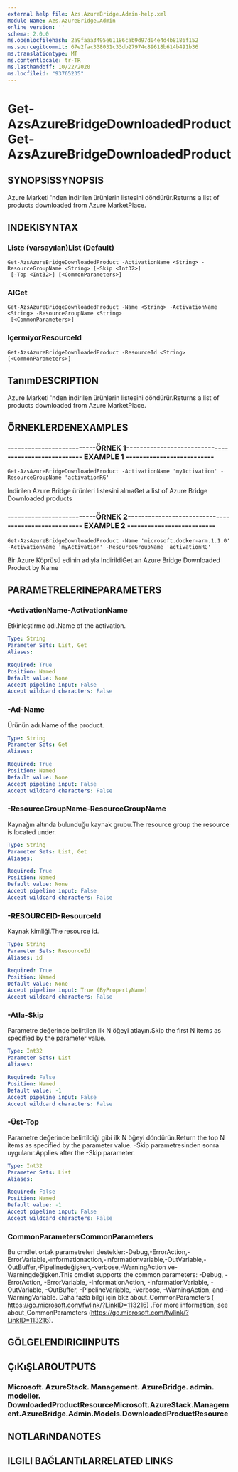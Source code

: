 ```yaml
---
external help file: Azs.AzureBridge.Admin-help.xml
Module Name: Azs.AzureBridge.Admin
online version: ''
schema: 2.0.0
ms.openlocfilehash: 2a9faaa3495e61186cab9d97d04e4d4b8186f152
ms.sourcegitcommit: 67e2fac338031c33db27974c89618b614b491b36
ms.translationtype: MT
ms.contentlocale: tr-TR
ms.lasthandoff: 10/22/2020
ms.locfileid: "93765235"
---
```

# <span data-ttu-id="5ad9f-101">Get-AzsAzureBridgeDownloadedProduct</span><span class="sxs-lookup"><span data-stu-id="5ad9f-101">Get-AzsAzureBridgeDownloadedProduct</span></span>

## <span data-ttu-id="5ad9f-102">SYNOPSIS</span><span class="sxs-lookup"><span data-stu-id="5ad9f-102">SYNOPSIS</span></span>
<span data-ttu-id="5ad9f-103">Azure Marketi 'nden indirilen ürünlerin listesini döndürür.</span><span class="sxs-lookup"><span data-stu-id="5ad9f-103">Returns a list of products downloaded from Azure MarketPlace.</span></span>

## <span data-ttu-id="5ad9f-104">INDEKI</span><span class="sxs-lookup"><span data-stu-id="5ad9f-104">SYNTAX</span></span>

### <span data-ttu-id="5ad9f-105">Liste (varsayılan)</span><span class="sxs-lookup"><span data-stu-id="5ad9f-105">List (Default)</span></span>
```
Get-AzsAzureBridgeDownloadedProduct -ActivationName <String> -ResourceGroupName <String> [-Skip <Int32>]
 [-Top <Int32>] [<CommonParameters>]
```

### <span data-ttu-id="5ad9f-106">Al</span><span class="sxs-lookup"><span data-stu-id="5ad9f-106">Get</span></span>
```
Get-AzsAzureBridgeDownloadedProduct -Name <String> -ActivationName <String> -ResourceGroupName <String>
 [<CommonParameters>]
```

### <span data-ttu-id="5ad9f-107">Içermiyor</span><span class="sxs-lookup"><span data-stu-id="5ad9f-107">ResourceId</span></span>
```
Get-AzsAzureBridgeDownloadedProduct -ResourceId <String> [<CommonParameters>]
```

## <span data-ttu-id="5ad9f-108">Tanım</span><span class="sxs-lookup"><span data-stu-id="5ad9f-108">DESCRIPTION</span></span>
<span data-ttu-id="5ad9f-109">Azure Marketi 'nden indirilen ürünlerin listesini döndürür.</span><span class="sxs-lookup"><span data-stu-id="5ad9f-109">Returns a list of products downloaded from Azure MarketPlace.</span></span>

## <span data-ttu-id="5ad9f-110">ÖRNEKLERDEN</span><span class="sxs-lookup"><span data-stu-id="5ad9f-110">EXAMPLES</span></span>

### <span data-ttu-id="5ad9f-111">--------------------------ÖRNEK 1--------------------------</span><span class="sxs-lookup"><span data-stu-id="5ad9f-111">-------------------------- EXAMPLE 1 --------------------------</span></span>
```
Get-AzsAzureBridgeDownloadedProduct -ActivationName 'myActivation' -ResourceGroupName 'activationRG'
```

<span data-ttu-id="5ad9f-112">Indirilen Azure Bridge ürünleri listesini alma</span><span class="sxs-lookup"><span data-stu-id="5ad9f-112">Get a list of Azure Bridge Downloaded products</span></span>

### <span data-ttu-id="5ad9f-113">--------------------------ÖRNEK 2--------------------------</span><span class="sxs-lookup"><span data-stu-id="5ad9f-113">-------------------------- EXAMPLE 2 --------------------------</span></span>
```
Get-AzsAzureBridgeDownloadedProduct -Name 'microsoft.docker-arm.1.1.0' -ActivationName 'myActivation' -ResourceGroupName 'activationRG'
```

<span data-ttu-id="5ad9f-114">Bir Azure Köprüsü edinin adıyla Indirildi</span><span class="sxs-lookup"><span data-stu-id="5ad9f-114">Get an Azure Bridge Downloaded Product by Name</span></span>

## <span data-ttu-id="5ad9f-115">PARAMETRELERINE</span><span class="sxs-lookup"><span data-stu-id="5ad9f-115">PARAMETERS</span></span>

### <span data-ttu-id="5ad9f-116">-ActivationName</span><span class="sxs-lookup"><span data-stu-id="5ad9f-116">-ActivationName</span></span>
<span data-ttu-id="5ad9f-117">Etkinleştirme adı.</span><span class="sxs-lookup"><span data-stu-id="5ad9f-117">Name of the activation.</span></span>

```yaml
Type: String
Parameter Sets: List, Get
Aliases: 

Required: True
Position: Named
Default value: None
Accept pipeline input: False
Accept wildcard characters: False
```

### <span data-ttu-id="5ad9f-118">-Ad</span><span class="sxs-lookup"><span data-stu-id="5ad9f-118">-Name</span></span>
<span data-ttu-id="5ad9f-119">Ürünün adı.</span><span class="sxs-lookup"><span data-stu-id="5ad9f-119">Name of the product.</span></span>

```yaml
Type: String
Parameter Sets: Get
Aliases: 

Required: True
Position: Named
Default value: None
Accept pipeline input: False
Accept wildcard characters: False
```

### <span data-ttu-id="5ad9f-120">-ResourceGroupName</span><span class="sxs-lookup"><span data-stu-id="5ad9f-120">-ResourceGroupName</span></span>
<span data-ttu-id="5ad9f-121">Kaynağın altında bulunduğu kaynak grubu.</span><span class="sxs-lookup"><span data-stu-id="5ad9f-121">The resource group the resource is located under.</span></span>

```yaml
Type: String
Parameter Sets: List, Get
Aliases: 

Required: True
Position: Named
Default value: None
Accept pipeline input: False
Accept wildcard characters: False
```

### <span data-ttu-id="5ad9f-122">-RESOURCEID</span><span class="sxs-lookup"><span data-stu-id="5ad9f-122">-ResourceId</span></span>
<span data-ttu-id="5ad9f-123">Kaynak kimliği.</span><span class="sxs-lookup"><span data-stu-id="5ad9f-123">The resource id.</span></span>

```yaml
Type: String
Parameter Sets: ResourceId
Aliases: id

Required: True
Position: Named
Default value: None
Accept pipeline input: True (ByPropertyName)
Accept wildcard characters: False
```

### <span data-ttu-id="5ad9f-124">-Atla</span><span class="sxs-lookup"><span data-stu-id="5ad9f-124">-Skip</span></span>
<span data-ttu-id="5ad9f-125">Parametre değerinde belirtilen ilk N öğeyi atlayın.</span><span class="sxs-lookup"><span data-stu-id="5ad9f-125">Skip the first N items as specified by the parameter value.</span></span>

```yaml
Type: Int32
Parameter Sets: List
Aliases: 

Required: False
Position: Named
Default value: -1
Accept pipeline input: False
Accept wildcard characters: False
```

### <span data-ttu-id="5ad9f-126">-Üst</span><span class="sxs-lookup"><span data-stu-id="5ad9f-126">-Top</span></span>
<span data-ttu-id="5ad9f-127">Parametre değerinde belirtildiği gibi ilk N öğeyi döndürün.</span><span class="sxs-lookup"><span data-stu-id="5ad9f-127">Return the top N items as specified by the parameter value.</span></span>
<span data-ttu-id="5ad9f-128">-Skip parametresinden sonra uygulanır.</span><span class="sxs-lookup"><span data-stu-id="5ad9f-128">Applies after the -Skip parameter.</span></span>

```yaml
Type: Int32
Parameter Sets: List
Aliases: 

Required: False
Position: Named
Default value: -1
Accept pipeline input: False
Accept wildcard characters: False
```

### <span data-ttu-id="5ad9f-129">CommonParameters</span><span class="sxs-lookup"><span data-stu-id="5ad9f-129">CommonParameters</span></span>
<span data-ttu-id="5ad9f-130">Bu cmdlet ortak parametreleri destekler:-Debug,-ErrorAction,-ErrorVariable,-ınformationaction,-ınformationvariable,-OutVariable,-OutBuffer,-Pipelinedeğişken,-verbose,-WarningAction ve-Warningdeğişken.</span><span class="sxs-lookup"><span data-stu-id="5ad9f-130">This cmdlet supports the common parameters: -Debug, -ErrorAction, -ErrorVariable, -InformationAction, -InformationVariable, -OutVariable, -OutBuffer, -PipelineVariable, -Verbose, -WarningAction, and -WarningVariable.</span></span> <span data-ttu-id="5ad9f-131">Daha fazla bilgi için bkz about_CommonParameters ( https://go.microsoft.com/fwlink/?LinkID=113216) .</span><span class="sxs-lookup"><span data-stu-id="5ad9f-131">For more information, see about_CommonParameters (https://go.microsoft.com/fwlink/?LinkID=113216).</span></span>

## <span data-ttu-id="5ad9f-132">GÖLGELENDIRICI</span><span class="sxs-lookup"><span data-stu-id="5ad9f-132">INPUTS</span></span>

## <span data-ttu-id="5ad9f-133">ÇıKıŞLAR</span><span class="sxs-lookup"><span data-stu-id="5ad9f-133">OUTPUTS</span></span>

### <span data-ttu-id="5ad9f-134">Microsoft. AzureStack. Management. AzureBridge. admin. modeller. DownloadedProductResource</span><span class="sxs-lookup"><span data-stu-id="5ad9f-134">Microsoft.AzureStack.Management.AzureBridge.Admin.Models.DownloadedProductResource</span></span>

## <span data-ttu-id="5ad9f-135">NOTLARıNDA</span><span class="sxs-lookup"><span data-stu-id="5ad9f-135">NOTES</span></span>

## <span data-ttu-id="5ad9f-136">ILGILI BAĞLANTıLAR</span><span class="sxs-lookup"><span data-stu-id="5ad9f-136">RELATED LINKS</span></span>

